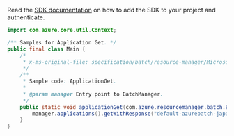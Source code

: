 Read the [SDK documentation](https://github.com/Azure/azure-sdk-for-java/blob/azure-resourcemanager-batch_1.0.0/sdk/batch/azure-resourcemanager-batch/README.md) on how to add the SDK to your project and authenticate.

```java
import com.azure.core.util.Context;

/** Samples for Application Get. */
public final class Main {
    /*
     * x-ms-original-file: specification/batch/resource-manager/Microsoft.Batch/stable/2022-01-01/examples/ApplicationGet.json
     */
    /**
     * Sample code: ApplicationGet.
     *
     * @param manager Entry point to BatchManager.
     */
    public static void applicationGet(com.azure.resourcemanager.batch.BatchManager manager) {
        manager.applications().getWithResponse("default-azurebatch-japaneast", "sampleacct", "app1", Context.NONE);
    }
}
```
